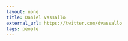 ```yaml
---
layout: none
title: Daniel Vassallo
external_url: https://twitter.com/dvassallo
tags: people
---
```

